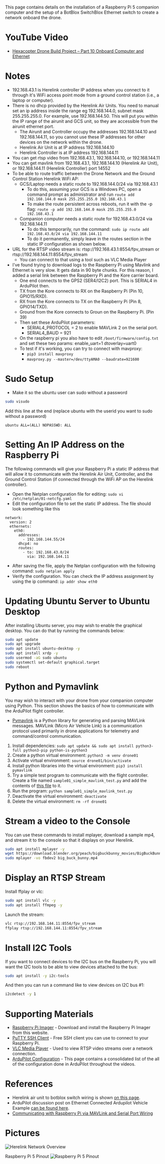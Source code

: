 This page contains details on the installation of a Raspberry Pi 5 companion computer and the setup of a BotBlox SwitchBlox Ethernet switch to create a network onboard the drone.

# YouTube Video
- [Hexacopter Drone Build Project – Part 10 Onboard Computer and Ethernet](https://youtu.be/5UbClGg2NsM)


# Notes
- 192.168.43.1 is Herelink controller IP address when you connect to it through it's WiFi access point mode from a ground control station (i.e., a laptop or computer).
- There is no dhcp provided by the Herelink Air Units. You need to manual set an ip address inside the range eg 192.168.144.0, subnet mask 255.255.255.0. For example, use 192.168.144.50. This will put you within the IP range of the airunit and GCS unit, so they are accessible from the airunit ethernet port.
  - The Airunit and Controller occupy the addresses 192.168.144.10 and 192.168.144.11, so you cannot use these IP addresses for other devices on the network within the drone.
  - Herelink Air Unit is at IP address 192.168.144.10
  - Herelink Controller is at IP address 192.168.144.11
- You can get rtsp video from 192.168.43.1, 192.168.144.10, or 192.168.144.11
- You can get mavlink from 192.168.43.1, 192.168.144.10 (Herelink Air Unit), or 192.168.144.11 (Herelink Controller) port 14552
- To be able to route traffic between the Drone Network and the Ground Control Station Herelink WiFi AP:
  - GCS/Laptop needs a static route to 192.168.144.0/24 via 192.168.43.1
    - To do this, assuming your GCS is a Windows PC, open a command prompt as administrator and run `route add 192.168.144.0 mask 255.255.255.0 192.168.43.1`
    - To make the route persistent across reboots, run it with the -p flag: `route -p add 192.168.144.0 mask 255.255.255.0 192.168.43.1`
  - Companion computer needs a static route for 192.168.43.0/24 via 192.168.144.11
    - To do this temporarily, run the command: `sudo ip route add 192.168.43.0/24 via 192.168.144.11`
    - To do it permanently, simply leave in the routes section in the static IP configuration as shown below.
- URL for the RTSP video stream is: rtsp://192.168.43.1:8554/fpv_stream or rtsp://192.168.144.11:8554/fpv_stream
  - You can connect to that using a tool such as VLC Media Player
- I've found trying to download logs to the Raspberry Pi using Mavlink and Ethernet is very slow. It gets data in 90 byte chunks. For this reason, I added a serial link between the Raspberry Pi and the Kore carrier board.
  - One end connects to the GPS2 (SER4/I2C2) port. This is SERIAL4 in ArduPilot then.
  - TX from the Kore connects to RX on the Raspberry Pi (Pin 10, GPIO15/RXD).
  - RX from the Kore connects to TX on the Raspberry Pi (Pin 8, GPIO14/TXD).
  - Ground from the Kore connects to Groun on the Raspberry Pi. (Pin 39)
  - Then set these ArduPilot parameters:
    - SERIAL4_PROTOCOL = 2 to enable MAVLink 2 on the serial port.
    - SERIAL4_BAUD = 921
  - On the raspberry pi you also have to edit `/boot/firmware/config.txt` and set these two params:
      enable_uart=1
      dtoverlay=uart0
  - To test if it's working, you can try to connect with mavproxy:
    - ```pip3 install mavproxy```
    - ```mavproxy.py --master=/dev/ttyAMA0 --baudrate=921600```


# Sudo Setup
- Make it so the ubuntu user can sudo without a password
```sh
sudo visudo
```
Add this line at the end (replace ubuntu with the userid you want to sudo without a password)

```sudo
ubuntu ALL=(ALL) NOPASSWD: ALL
```


# Setting An IP Address on the Raspberry Pi
The following commands will give your Raspberry Pi a static IP address that will allow it to communicate with the Herelink Air Unit, Controller, and the Ground Control Station (if connected through the WiFi AP on the Herelink controller). 

- Open the Netplan configuration file for editing: `sudo vi /etc/netplan/01-netcfg.yaml`
- Edit the configuration file to set the static IP address. The file should look something like this
```
network:
  version: 2
  ethernets:
    eth0:
      addresses:
        - 192.168.144.55/24
      dhcp4: no
      routes:
        - to: 192.168.43.0/24
          via: 192.168.144.11
```
- After saving the file, apply the Netplan configuration with the following command: `sudo netplan apply`
- Verify the configuration. You can check the IP address assignment by using the ip command: `ip addr show eth0`


# Updating Ubuntu Server to Ubuntu Desktop
After installing Ubuntu server, you may wish to enable the graphical desktop. You can do that by running the commands below:
```sh
sudo apt update
sudo apt upgrade
sudo apt install ubuntu-desktop -y
sudo apt install xrdp -y
sudo usermod -aG sudo ubuntu
sudo systemctl set-default graphical.target
sudo reboot
```


# Python and Pymavlink
You may wish to interact with your drone from your companion computer using Python. This section shows the basics of how to communicate with the ArduPilot flight controller.

- [Pymavlink](https://github.com/ArduPilot/pymavlink) is a Python library for generating and parsing MAVLink messages. MAVLink (Micro Air Vehicle Link) is a communication protocol used primarily in drone applications for telemetry and command/control communication.

1. Install dependencies: `sudo apt update && sudo apt install python3-full python3-pip python-is-python3`
1. Create a python virtual environment: `python3 -m venv drone01`
1. Activate virtual environment: `source drone01/bin/activate`
1. Install python libraries into the virtual environment: `pip3 install pymavlink`
1. Try a simple test program to communicate with the flight controller. Create a file named `sample01_simple_mavlink_test.py` and add the contents of [this file](../../src/sample01_simple_mavlink_test/sample01_simple_mavlink_test.py) to it.
1. Run the program: `python sample01_simple_mavlink_test.py`
1. Deactivate the virtual environment: `deactivate`
1. Delete the virtual environment: `rm -rf drone01`


# Stream a video to the Console
You can use these commands to install mplayer, download a sample mp4, and stream it to the console so that it displays on your Herelink.
```sh
sudo apt install mplayer -y
wget https://download.blender.org/peach/bigbuckbunny_movies/BigBuckBunny_320x180.mp4 -O big_buck_bunny.mp4
sudo mplayer -vo fbdev2 big_buck_bunny.mp4
```


# Display an RTSP Stream
Install ffplay or vlc:
```sh
sudo apt install vlc -y
sudo apt install ffmpeg -y
```

Launch the stream:
```sh
vlc rtsp://192.168.144.11:8554/fpv_stream
ffplay rtsp://192.168.144.11:8554/fpv_stream
```

# Install I2C Tools
If you want to connect devices to the I2C bus on the Raspberry Pi, you will want the I2C tools to be able to view devices attached to the bus:
```sh
sudo apt install -y i2c-tools
```
And then you can run a command like to view devices on I2C bus #1:
```sh
i2cdetect -y 1
```

# Supporting Materials
- [Raspberry Pi Imager](https://www.raspberrypi.com/software/) - Download and install the Raspberry Pi Imager from this website.
- [PuTTY SSH Client](https://www.putty.org/) - Free SSH client you can use to connect to your Raspberry Pi.
- [VLC Media Player](https://www.videolan.org/) - Used to view RTSP video streams over a network connection.
- [ArduPilot Configuration](../ArduPilot-Config/ArduPilot-Config.md) - This page contains a consolidated list of the all of the configuration done in ArduPilot throughout the videos.


# References 
- Herelink air unit to botblox switch wiring is shown [on this page](https://ardupilot.org/copter/docs/common-ethernet-vehicle.html).
- ArduPilot discussion post on Ethernet Connected Ardupilot Vehicle Example [can be found here](https://discuss.ardupilot.org/t/ethernet-connected-ardupilot-vehicle-example/117942).
- [Communicating with Raspberry Pi via MAVLink and Serial Port Wiring](https://ardupilot.org/dev/docs/raspberry-pi-via-mavlink.html)


# Pictures
![Herelink Network Overview](./images/herelink-network-overview.png)

Raspberry Pi 5 Pinout
![Raspberry Pi 5 Pinout](./images/Raspberry-Pi-5-Pinout.jpg)